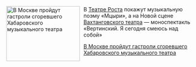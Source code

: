<!--2025-07-27 14:45:10-->
<div class="yb">
  <div class="rss kino_teatr"><a href="https://www.kino-teatr.ru/teatr/news/y2025/7-27/38463/" title="В Москве пройдут гастроли сгоревшего Хабаровского музыкального театра"><img src="https://www.kino-teatr.ru/news/3/6/38463/poster.jpg" width="196" height="147" align="left" hspace="5" style="margin: 0px 10px 0px 5px" alt="В Москве пройдут гастроли сгоревшего Хабаровского музыкального театра"/></a>В <a href=https://www.kino-teatr.ru/teatr/938/ target=_blank>Театре Роста</a> покажут музыкальную поэму «Мцыри», а на Новой сцене <a href=https://www.kino-teatr.ru/teatr/3/ target=_blank>Вахтанговского театра</a> — моноспектакль «Вертинский. Я сегодня смеюсь над собой» <p class="titl"><a href="https://www.kino-teatr.ru/teatr/news/y2025/7-27/38463/">В Москве пройдут гастроли сгоревшего Хабаровского музыкального театра</a></p></div>
</div>
